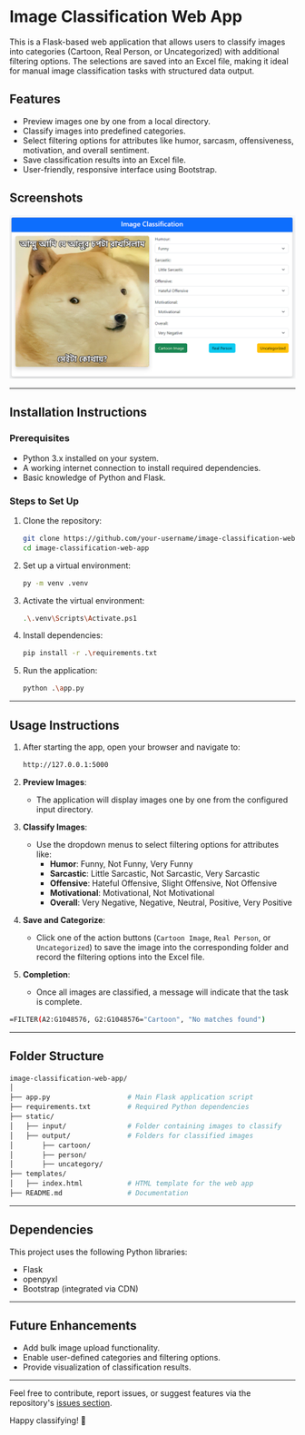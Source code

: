 # Image Classification Web App

This is a Flask-based web application that allows users to classify images into categories (Cartoon, Real Person, or Uncategorized) with additional filtering options. The selections are saved into an Excel file, making it ideal for manual image classification tasks with structured data output.

## Features

- Preview images one by one from a local directory.
- Classify images into predefined categories.
- Select filtering options for attributes like humor, sarcasm, offensiveness, motivation, and overall sentiment.
- Save classification results into an Excel file.
- User-friendly, responsive interface using Bootstrap.
  
## Screenshots

![alt text](https://raw.githubusercontent.com/newazbenalam/flask-image-categorizer/refs/heads/main/templates/Screenshot%202024-11-24%20235315.png)

---

## Installation Instructions

### Prerequisites

- Python 3.x installed on your system.
- A working internet connection to install required dependencies.
- Basic knowledge of Python and Flask.

### Steps to Set Up

1. Clone the repository:

   ```bash
   git clone https://github.com/your-username/image-classification-web-app.git
   cd image-classification-web-app
   ```

2. Set up a virtual environment:

   ```bash
   py -m venv .venv
   ```

3. Activate the virtual environment:

   ```bash
   .\.venv\Scripts\Activate.ps1
   ```

4. Install dependencies:

   ```bash
   pip install -r .\requirements.txt
   ```

5. Run the application:

   ```bash
   python .\app.py
   ```

---

## Usage Instructions

1. After starting the app, open your browser and navigate to:

   ```bash
   http://127.0.0.1:5000
   ```

2. **Preview Images**:
   - The application will display images one by one from the configured input directory.

3. **Classify Images**:
   - Use the dropdown menus to select filtering options for attributes like:
     - **Humor**: Funny, Not Funny, Very Funny
     - **Sarcastic**: Little Sarcastic, Not Sarcastic, Very Sarcastic
     - **Offensive**: Hateful Offensive, Slight Offensive, Not Offensive
     - **Motivational**: Motivational, Not Motivational
     - **Overall**: Very Negative, Negative, Neutral, Positive, Very Positive

4. **Save and Categorize**:
   - Click one of the action buttons (`Cartoon Image`, `Real Person`, or `Uncategorized`) to save the image into the corresponding folder and record the filtering options into the Excel file.

5. **Completion**:
   - Once all images are classified, a message will indicate that the task is complete.
  
```sh
=FILTER(A2:G1048576, G2:G1048576="Cartoon", "No matches found")
```

---

## Folder Structure

```bash
image-classification-web-app/
│
├── app.py                   # Main Flask application script
├── requirements.txt         # Required Python dependencies
├── static/
│   ├── input/               # Folder containing images to classify
│   ├── output/              # Folders for classified images
│       ├── cartoon/
│       ├── person/
│       ├── uncategory/
├── templates/
│   ├── index.html           # HTML template for the web app
├── README.md                # Documentation
```

---

## Dependencies

This project uses the following Python libraries:

- Flask
- openpyxl
- Bootstrap (integrated via CDN)

---

## Future Enhancements

- Add bulk image upload functionality.
- Enable user-defined categories and filtering options.
- Provide visualization of classification results.

---

Feel free to contribute, report issues, or suggest features via the repository's [issues section](https://github.com/your-username/image-classification-web-app/issues).

Happy classifying! 🎉
